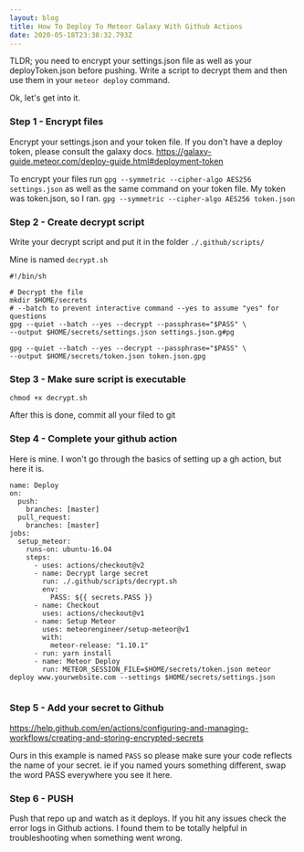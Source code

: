 ```yaml
---
layout: blog
title: How To Deploy To Meteor Galaxy With Github Actions
date: 2020-05-18T23:38:32.793Z
---
```

 TLDR; you need to encrypt your settings.json file as well as your deployToken.json before pushing. Write a script to decrypt them and then use them in your `meteor deploy` command.

Ok, let's get into it.

### Step 1 - Encrypt files
Encrypt your settings.json and your token file. If you don't have a deploy token, please consult the galaxy docs. https://galaxy-guide.meteor.com/deploy-guide.html#deployment-token

To encrypt your files run `gpg --symmetric --cipher-algo AES256 settings.json` as well as the same command on your token file. My token was token.json, so I ran.
`gpg --symmetric --cipher-algo AES256 token.json`

### Step 2 - Create decrypt script

Write your decrypt script and put it in the folder `./.github/scripts/`

Mine is named `decrypt.sh`

```
#!/bin/sh

# Decrypt the file
mkdir $HOME/secrets
# --batch to prevent interactive command --yes to assume "yes" for questions
gpg --quiet --batch --yes --decrypt --passphrase="$PASS" \
--output $HOME/secrets/settings.json settings.json.g#pg

gpg --quiet --batch --yes --decrypt --passphrase="$PASS" \
--output $HOME/secrets/token.json token.json.gpg
```

### Step 3 - Make sure script is executable


`chmod +x decrypt.sh`

After this is done, commit all your filed to git

### Step 4 - Complete your github action

Here is mine. I won't go through the basics of setting up a gh action, but here it is.

```
name: Deploy
on:
  push:
    branches: [master]
  pull_request:
    branches: [master]
jobs:
  setup_meteor:
    runs-on: ubuntu-16.04
    steps:
      - uses: actions/checkout@v2
      - name: Decrypt large secret
        run: ./.github/scripts/decrypt.sh
        env:
          PASS: ${{ secrets.PASS }}
      - name: Checkout
        uses: actions/checkout@v1
      - name: Setup Meteor
        uses: meteorengineer/setup-meteor@v1
        with:
          meteor-release: "1.10.1"
      - run: yarn install
      - name: Meteor Deploy
        run: METEOR_SESSION_FILE=$HOME/secrets/token.json meteor deploy www.yourwebsite.com --settings $HOME/secrets/settings.json


``` 

### Step 5 - Add your secret to Github

https://help.github.com/en/actions/configuring-and-managing-workflows/creating-and-storing-encrypted-secrets

Ours in this example is named `PASS` so please make sure your code reflects the name of your secret. ie if you named yours something different, swap the word PASS everywhere you see it here.

### Step 6 - PUSH

Push that repo up and watch as it deploys. If you hit any issues check the error logs in Github actions. I found them to be totally helpful in troubleshooting when something went wrong.
